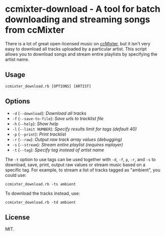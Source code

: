 # ccmixter-download - A tool for batch downloading and streaming songs from ccMixter

There is a lot of great open-licensed music on [ccMixter](http://ccmixter.org/), but it isn't very easy to download all tracks uploaded by a particular artist. This script allows you to download songs and stream entire playlists by specifying the artist name.

## Usage

    ccmixter_download.rb [OPTIONS] [ARTIST]

## Options
* `-d` (`--download`): _Download all tracks_
* `-f` (`--save-to-file`): _Save urls to tracklist file_
* `-h` (`--help`): _Show help_
* `-l` (`--limit NUMBER`): _Specify results limit for tags (default 40)_
* `-p` (`--print`): _Print tracklist_
* `-r` (`--raw`): _Output raw track array values (debugging)_
* `-s` (`--stream`): _Stream entire playlist (requires mplayer)_
* `-t` (`--tag`): _Specify tag instead of artist name_

The `-t` option to use tags can be used together with `-d`, `-f`, `p`, `-r`, and `-s` to download, save, print, output raw values or stream music based on a specific tag. For example, to stream a list of tracks tagged as "ambient", you could use:

    ccmixter_download.rb -ts ambient

To download the tracks instead, use:

    ccmixter_download.rb -td ambient

## License

MIT.
